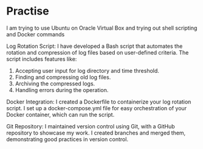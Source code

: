 # Practise
I am trying to use Ubuntu on Oracle Virtual Box and trying out shell scripting and Docker commands

Log Rotation Script:
I have developed a Bash script that automates the rotation and compression of log files based on user-defined criteria.
The script includes features like:
1. Accepting user input for log directory and time threshold.
2. Finding and compressing old log files.
3. Archiving the compressed logs.
4. Handling errors during the operation.

Docker Integration:
I created a Dockerfile to containerize your log rotation script.
I set up a docker-compose.yml file for easy orchestration of your Docker container, which can run the script.

Git Repository:
I maintained version control using Git, with a GitHub repository to showcase my work.
I created branches and merged them, demonstrating good practices in version control.
